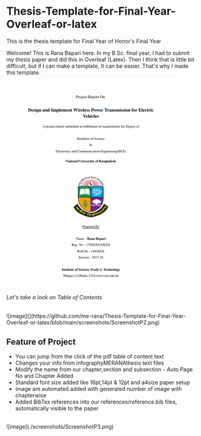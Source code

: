# Thesis-Template-for-Final-Year-Overleaf-or-latex
This is the thesis template for Final Year of Honor's Final Year

Welcome! This is Rana Bepari here. In my B.Sc. final year, I had to submit my thesis paper and did this in Overleaf (Latex).
Then I think that is little bit difficult, but if I can make a template, It can be easier. That's why I made this template. <be>
![image](screenshots/ScreenshotP1.png)
<br>
<h6>Let's take a look on Table of Contents</h6>
![image](](https://github.com/me-rana/Thesis-Template-for-Final-Year-Overleaf-or-latex/blob/main/screenshots/ScreenshotP2.png)


<h2>Feature of Project</h2>
<ul>
  <li>You can jump from the click of the pdf table of content text</li>
  <li>Changes your info from infographyMERANAthesis text files</li>
  <li>Modify the name from our chapter,section and subsection - Auto Page No and Chapter Added</li>
  <li>Standard font size added like 16pt,14pt & 12pt and a4size paper setup</li>
  <li>Image are automated added with generated number of image with chapterwise</li>
  <li>Added BibTex references into our references/reference.bib files, automatically visible to the paper</li>
</ul>
<br>
![image](./screenshots/ScreenshotP3.png)


